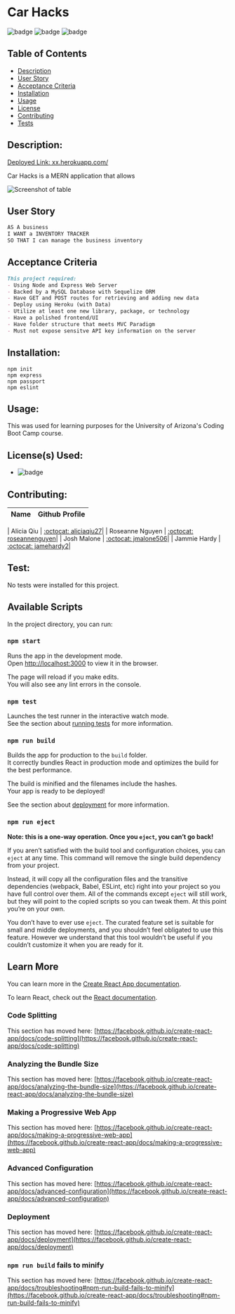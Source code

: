 # Car Hacks

![badge](https://img.shields.io/badge/license-MIT-informational)   ![badge](https://img.shields.io/github/languages/top/jmalone506/carrestore) ![badge]( https://img.shields.io/github/last-commit/jmalone506/carrestore)

  ## Table of Contents
  - [Description](#description)
  - [User Story](#userstory)
  - [Acceptance Criteria](#acceptancecriteria)
  - [Installation](#installation)
  - [Usage](#usage)
  - [License](#license)
  - [Contributing](#contributing)
  - [Tests](#tests)

## Description:
  [Deployed Link: xx.herokuapp.com/](xx.herokuapp.com/)

Car Hacks is a MERN application that allows 

![Screenshot of table]()

<a name="userstory"></a>
## User Story

```md
AS A business
I WANT a INVENTORY TRACKER
SO THAT I can manage the business inventory
```
<a name="acceptancecriteria"></a>
## Acceptance Criteria

```md
This project required:
- Using Node and Express Web Server
- Backed by a MySQL Database with Sequelize ORM
- Have GET and POST routes for retrieving and adding new data
- Deploy using Heroku (with Data)
- Utilize at least one new library, package, or technology 
- Have a polished frontend/UI
- Have folder structure that meets MVC Paradigm
- Must not expose sensitve API key information on the server
```
 
  ## Installation:
```text
npm init 
npm express
npm passport
npm eslint
```

  ## Usage:
 This was used for learning purposes for the University of Arizona's Coding Boot Camp course. 

  ## License(s) Used:
  - ![badge](https://img.shields.io/badge/license-MIT-informational) 

  ## Contributing:
| Name | Github Profile|
| ------------- | ------------- |

| Alicia Qiu  | [:octocat: aliciaqiu27](https://github.com/aliciaqiu27)|
| Roseanne Nguyen  | [:octocat: roseannenguyen](https://github.com/roseannenguyen)|
| Josh Malone  | [:octocat: jmalone506](https://github.com/jmalone506)|
| Jammie Hardy  | [:octocat: jamehardy2](https://github.com/jamehardy2)|

  ## Test:
No tests were installed for this project.
  



## Available Scripts

In the project directory, you can run:

### `npm start`

Runs the app in the development mode.\
Open [http://localhost:3000](http://localhost:3000) to view it in the browser.

The page will reload if you make edits.\
You will also see any lint errors in the console.

### `npm test`

Launches the test runner in the interactive watch mode.\
See the section about [running tests](https://facebook.github.io/create-react-app/docs/running-tests) for more information.

### `npm run build`

Builds the app for production to the `build` folder.\
It correctly bundles React in production mode and optimizes the build for the best performance.

The build is minified and the filenames include the hashes.\
Your app is ready to be deployed!

See the section about [deployment](https://facebook.github.io/create-react-app/docs/deployment) for more information.

### `npm run eject`

**Note: this is a one-way operation. Once you `eject`, you can’t go back!**

If you aren’t satisfied with the build tool and configuration choices, you can `eject` at any time. This command will remove the single build dependency from your project.

Instead, it will copy all the configuration files and the transitive dependencies (webpack, Babel, ESLint, etc) right into your project so you have full control over them. All of the commands except `eject` will still work, but they will point to the copied scripts so you can tweak them. At this point you’re on your own.

You don’t have to ever use `eject`. The curated feature set is suitable for small and middle deployments, and you shouldn’t feel obligated to use this feature. However we understand that this tool wouldn’t be useful if you couldn’t customize it when you are ready for it.

## Learn More

You can learn more in the [Create React App documentation](https://facebook.github.io/create-react-app/docs/getting-started).

To learn React, check out the [React documentation](https://reactjs.org/).

### Code Splitting

This section has moved here: [https://facebook.github.io/create-react-app/docs/code-splitting](https://facebook.github.io/create-react-app/docs/code-splitting)

### Analyzing the Bundle Size

This section has moved here: [https://facebook.github.io/create-react-app/docs/analyzing-the-bundle-size](https://facebook.github.io/create-react-app/docs/analyzing-the-bundle-size)

### Making a Progressive Web App

This section has moved here: [https://facebook.github.io/create-react-app/docs/making-a-progressive-web-app](https://facebook.github.io/create-react-app/docs/making-a-progressive-web-app)

### Advanced Configuration

This section has moved here: [https://facebook.github.io/create-react-app/docs/advanced-configuration](https://facebook.github.io/create-react-app/docs/advanced-configuration)

### Deployment

This section has moved here: [https://facebook.github.io/create-react-app/docs/deployment](https://facebook.github.io/create-react-app/docs/deployment)

### `npm run build` fails to minify

This section has moved here: [https://facebook.github.io/create-react-app/docs/troubleshooting#npm-run-build-fails-to-minify](https://facebook.github.io/create-react-app/docs/troubleshooting#npm-run-build-fails-to-minify)


